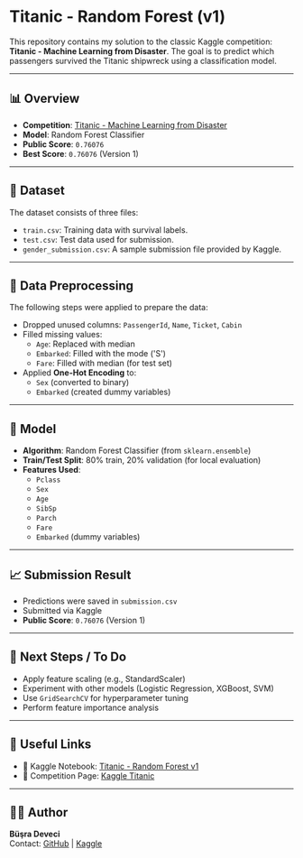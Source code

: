 # Titanic - Random Forest (v1)

This repository contains my solution to the classic Kaggle competition: **Titanic - Machine Learning from Disaster**. The goal is to predict which passengers survived the Titanic shipwreck using a classification model.

---

## 📊 Overview

- **Competition**: [Titanic - Machine Learning from Disaster](https://www.kaggle.com/competitions/titanic)
- **Model**: Random Forest Classifier
- **Public Score**: `0.76076`
- **Best Score**: `0.76076` (Version 1)

---

## 📁 Dataset

The dataset consists of three files:

- `train.csv`: Training data with survival labels.
- `test.csv`: Test data used for submission.
- `gender_submission.csv`: A sample submission file provided by Kaggle.

---

## 🧹 Data Preprocessing

The following steps were applied to prepare the data:

- Dropped unused columns: `PassengerId`, `Name`, `Ticket`, `Cabin`
- Filled missing values:
  - `Age`: Replaced with median
  - `Embarked`: Filled with the mode ('S')
  - `Fare`: Filled with median (for test set)
- Applied **One-Hot Encoding** to:
  - `Sex` (converted to binary)
  - `Embarked` (created dummy variables)

---

## 🤖 Model

- **Algorithm**: Random Forest Classifier (from `sklearn.ensemble`)
- **Train/Test Split**: 80% train, 20% validation (for local evaluation)
- **Features Used**:
  - `Pclass`
  - `Sex`
  - `Age`
  - `SibSp`
  - `Parch`
  - `Fare`
  - `Embarked` (dummy variables)

---

## 📈 Submission Result

- Predictions were saved in `submission.csv`
- Submitted via Kaggle
- **Public Score**: `0.76076` (Version 1)

---

## 🚀 Next Steps / To Do

- Apply feature scaling (e.g., StandardScaler)
- Experiment with other models (Logistic Regression, XGBoost, SVM)
- Use `GridSearchCV` for hyperparameter tuning
- Perform feature importance analysis

---

## 🔗 Useful Links

- 📓 Kaggle Notebook: [Titanic - Random Forest v1](https://www.kaggle.com/code/busradeveci/titanic-randomforest-v1)
- 📁 Competition Page: [Kaggle Titanic](https://www.kaggle.com/competitions/titanic)

---

## 🧑‍💻 Author

**Büşra Deveci**  
Contact: [GitHub](https://github.com/busradeveci) | [Kaggle](https://www.kaggle.com/busradeveci)

